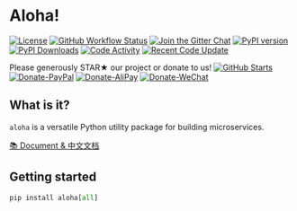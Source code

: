 # Aloha!

[![License](https://img.shields.io/github/license/QPod/aloha)](https://github.com/QPod/aloha/blob/main/LICENSE)
[![GitHub Workflow Status](https://img.shields.io/github/workflow/status/QPod/aloha/build)](https://github.com/QPod/aloha/actions)
[![Join the Gitter Chat](https://img.shields.io/gitter/room/nwjs/nw.js.svg)](https://gitter.im/QPod/)
[![PyPI version](https://img.shields.io/pypi/v/aloha)](https://pypi.python.org/pypi/aloha/)
[![PyPI Downloads](https://img.shields.io/pypi/dm/aloha)](https://pepy.tech/badge/aloha/)
[![Code Activity](https://img.shields.io/github/commit-activity/m/QPod/aloha)](https://github.com/QPod/aloha/pulse)
[![Recent Code Update](https://img.shields.io/github/last-commit/QPod/docker-images.svg)](https://github.com/QPod/aloha/stargazers)

Please generously STAR★ our project or donate to us!  [![GitHub Starts](https://img.shields.io/github/stars/QPod/aloha.svg?label=Stars&style=social)](https://github.com/QPod/aloha/stargazers)
[![Donate-PayPal](https://img.shields.io/badge/Donate-PayPal-blue.svg)](https://paypal.me/haobibo)
[![Donate-AliPay](https://img.shields.io/badge/Donate-Alipay-blue.svg)](https://raw.githubusercontent.com/wiki/haobibo/resources/img/Donate-AliPay.png)
[![Donate-WeChat](https://img.shields.io/badge/Donate-WeChat-green.svg)](https://raw.githubusercontent.com/wiki/haobibo/resources/img/Donate-WeChat.png)

## What is it?

`aloha` is a versatile Python utility package for building microservices.

[📚 Document & 中文文档](https://aloha-python.readthedocs.io/)

## Getting started

```py
pip install aloha[all]
```
